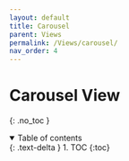 ```yaml
---
layout: default
title: Carousel
parent: Views
permalink: /Views/carousel/
nav_order: 4
---
```

# Carousel View
{: .no_toc }

<details open markdown="block">
  <summary>
    Table of contents
  </summary>
  {: .text-delta }
1. TOC
{:toc}
</details>